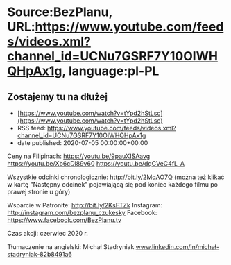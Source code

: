# Source:BezPlanu, URL:https://www.youtube.com/feeds/videos.xml?channel_id=UCNu7GSRF7Y10OIWHQHpAx1g, language:pl-PL

## Zostajemy tu na dłużej
 - [https://www.youtube.com/watch?v=tYpd2hStLsc](https://www.youtube.com/watch?v=tYpd2hStLsc)
 - RSS feed: https://www.youtube.com/feeds/videos.xml?channel_id=UCNu7GSRF7Y10OIWHQHpAx1g
 - date published: 2020-07-05 00:00:00+00:00

Ceny na Filipinach:
https://youtu.be/9pauXISAavg
https://youtu.be/Xb6cDl89v60
https://youtu.be/dqCVeC4fL_A

Wszystkie odcinki chronologicznie: http://bit.ly/2MqAO7Q
(można też klikać w kartę "Następny odcinek" pojawiającą się pod koniec każdego filmu po prawej stronie u góry)

Wsparcie w Patronite: http://bit.ly/2KsFTZk 
Instagram: http://instagram.com/bezplanu_czukesky 
Facebook: https://www.facebook.com/BezPlanu.tv 

Czas akcji: czerwiec 2020 r.

Tłumaczenie na angielski: Michał Stadryniak
www.linkedin.com/in/michał-stadryniak-82b8491a6

